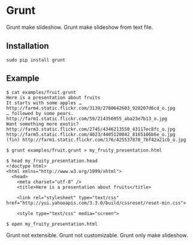 Grunt
=====

Grunt make slideshow. Grunt make slideshow from text file.

Installation
------------

    sudo pip install grunt

Example
-------

    $ cat examples/fruit.grunt
    Here is a presentation about fruits
    It starts with some apples … http://farm4.static.flickr.com/3139/2780642603_920207d6cd_o.jpg
    … followed by some pears. http://farm1.static.flickr.com/59/214356955_aba23e7b13_o.jpg
    Want something more exotic?
    http://farm3.static.flickr.com/2745/4346213550_43117ec8fc_o.jpg
    http://farm5.static.flickr.com/4023/4405120042_8165106b6e_o.jpg
    (fin) http://farm1.static.flickr.com/176/425537870_7bf42a21cb_o.jpg
    
    $ grunt examples/fruit.grunt > my_fruity_presentation.html
    
    $ head my_fruity_presentation.head
    <!doctype html> 
    <html xmlns="http://www.w3.org/1999/xhtml"> 
      <head> 
        <meta charset="utf-8" /> 
        <title>Here is a presentation about fruits</title> 

        <link rel="stylesheet" type="text/css" href="http://yui.yahooapis.com/3.3.0/build/cssreset/reset-min.css">

        <style type="text/css" media="screen">
    
    $ open my_fruity_presentation.html

Grunt not extensible. Grunt not customizable. Grunt only make slideshow.
